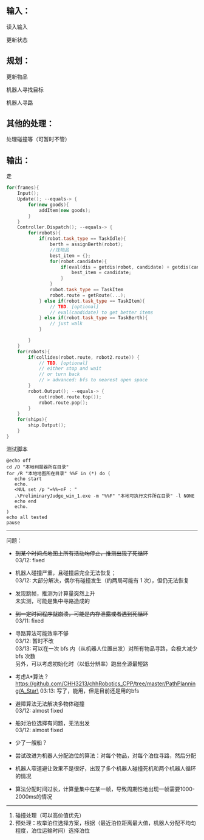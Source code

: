 ## 输入：

读入输入

更新状态

## 规划：

更新物品

机器人寻找目标

机器人寻路

## 其他的处理：

处理碰撞等（可暂时不管）

## 输出：

走

```cpp
for(frames){
    Input();
    Update(); --equals-> {
        for(new goods){
            addItem(new goods);
        }
    }
    Controller.Dispatch(); --equals-> {
        for(robots){
            if(robot.task_type == TaskIdle){
                berth = assignBerth(robot);
                //找物品
                best_item = {};
                for(robot.candidate){
                    if(eval(dis = getdis(robot, candidate) + getdis(candidate, berth), value = candidate.value) is good enough) {
                        best_item = candidate;
                    }
                }
                robot.task_type == TaskItem
                robot.route = getRoute(...);
            } else if(robot.task_type == TaskItem){
                // TBD. [optional]
                // eval(candidate) to get better items
            } else if(robot.task_type == TaskBerth){
                // just walk
            }

        }
    }
    for(robots){
        if(collides(robot.route, robot2.route)) {
            // TBD. [optional]
            // either stop and wait
            // or turn back
            // > advanced: bfs to nearest open space
        }
        robot.Output(); --equals-> {
            out(robot.route.top());
            robot.route.pop();
        }
    }
    for(ships){
        ship.Output();
    }
}
```
测试脚本
```
@echo off
cd /D "本地判题器所在目录"
for /R "本地地图所在目录" %%F in (*) do (
   echo start
   echo.
   <NUL set /p "=%%~nF : "
   .\PreliminaryJudge_win_1.exe -m "%%F" "本地可执行文件所在目录" -l NONE  
   echo end
   echo.
)
echo all tested
pause

```
---


问题：

+ ~~到某个时间点地图上所有活动均停止，推测出现了死循环~~\
  03/12: fixed

+ 机器人碰撞严重，且碰撞后完全无法恢复；\
  03/12: 大部分解决，偶尔有碰撞发生（约两局可能有 1 次），但仍无法恢复

+ 发现跳帧，推测为计算量突然上升\
  未实测，可能是集中寻路造成的

+ ~~到一定时间程序就崩溃，可能是内存泄露或者遇到死循环~~\
  03/11: fixed

+ 寻路算法可能效率不够\
  03/12: 暂时不改\
  03/13: 可以在一次 bfs 内（从机器人位置出发）对所有物品寻路，会极大减少 bfs 次数\
  另外，可以考虑初始化时（以低分辨率）跑出全源最短路

+ 考虑A*算法？\
  https://github.com/CHH3213/chhRobotics_CPP/tree/master/PathPlanning/A_Star\
  03:13: 写了，能用，但是目前还是用的bfs

+ 避障算法无法解决多物体碰撞\
  03/12: almost fixed


+ 船对泊位选择有问题，无法出发\
  03/12: almost fixed

+ 少了一艘船？

+ 尝试改进为机器人分配泊位的算法：对每个物品，对每个泊位寻路，然后分配

+ 机器人窄道避让效果不是很好，出现了多个机器人碰撞死机和两个机器人循环的情况

+ 算法分配时间过长，计算量集中在某一帧，导致周期性地出现一帧需要1000-2000ms的情况

---

1. 碰撞处理（可以高价值优先）
2. 预处理：枚举泊位选择方案，根据（最近泊位距离最大值，机器人分配不均匀程度，泊位运输时间）选择泊位
